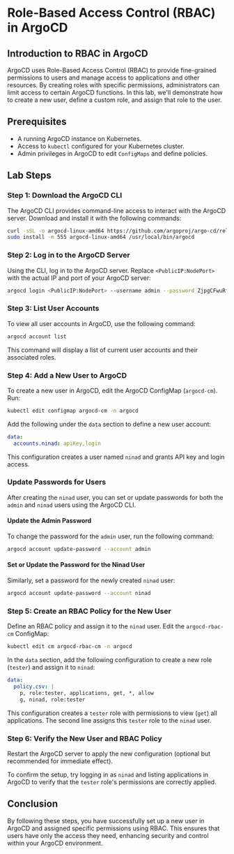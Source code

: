 # Role-Based Access Control (RBAC) in ArgoCD

## Introduction to RBAC in ArgoCD

ArgoCD uses Role-Based Access Control (RBAC) to provide fine-grained permissions to users and manage access to applications and other resources. By creating roles with specific permissions, administrators can limit access to certain ArgoCD functions. In this lab, we'll demonstrate how to create a new user, define a custom role, and assign that role to the user.

## Prerequisites

- A running ArgoCD instance on Kubernetes.
- Access to `kubectl` configured for your Kubernetes cluster.
- Admin privileges in ArgoCD to edit `ConfigMaps` and define policies.

## Lab Steps

### Step 1: Download the ArgoCD CLI

The ArgoCD CLI provides command-line access to interact with the ArgoCD server. Download and install it with the following commands:

```bash
curl -sSL -o argocd-linux-amd64 https://github.com/argoproj/argo-cd/releases/download/v2.13.0/argocd-linux-amd64
sudo install -m 555 argocd-linux-amd64 /usr/local/bin/argocd
```

### Step 2: Log in to the ArgoCD Server

Using the CLI, log in to the ArgoCD server. Replace `<PublicIP:NodePort>` with the actual IP and port of your ArgoCD server:

```bash
argocd login <PublicIP:NodePort> --username admin --password ZjpgCFwuRfd2TKpU
```

### Step 3: List User Accounts

To view all user accounts in ArgoCD, use the following command:

```bash
argocd account list
```

This command will display a list of current user accounts and their associated roles.

### Step 4: Add a New User to ArgoCD

To create a new user in ArgoCD, edit the ArgoCD ConfigMap (`argocd-cm`). Run:

```bash
kubectl edit configmap argocd-cm -n argocd
```

Add the following under the `data` section to define a new user account:

```yaml
data:
  accounts.ninad: apiKey,login
```

This configuration creates a user named `ninad` and grants API key and login access.

### Update Passwords for Users

After creating the `ninad` user, you can set or update passwords for both the `admin` and `ninad` users using the ArgoCD CLI.

#### Update the Admin Password

To change the password for the `admin` user, run the following command:

```bash
argocd account update-password --account admin 
```

#### Set or Update the Password for the Ninad User

Similarly, set a password for the newly created `ninad` user:

```bash
argocd account update-password --account ninad 
```

### Step 5: Create an RBAC Policy for the New User

Define an RBAC policy and assign it to the `ninad` user. Edit the `argocd-rbac-cm` ConfigMap:

```bash
kubectl edit cm argocd-rbac-cm -n argocd
```

In the `data` section, add the following configuration to create a new role (`tester`) and assign it to `ninad`:

```yaml
data:
  policy.csv: |
    p, role:tester, applications, get, *, allow
    g, ninad, role:tester
```

This configuration creates a `tester` role with permissions to view (`get`) all applications. The second line assigns this `tester` role to the `ninad` user.

### Step 6: Verify the New User and RBAC Policy

Restart the ArgoCD server to apply the new configuration (optional but recommended for immediate effect).

To confirm the setup, try logging in as `ninad` and listing applications in ArgoCD to verify that the `tester` role's permissions are correctly applied.

## Conclusion

By following these steps, you have successfully set up a new user in ArgoCD and assigned specific permissions using RBAC. This ensures that users have only the access they need, enhancing security and control within your ArgoCD environment.
```
